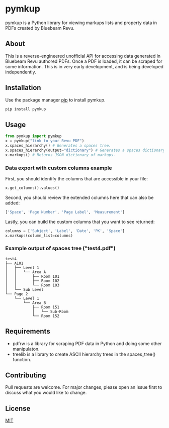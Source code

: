 # pymkup

pymkup is a Python library for viewing markups lists and property data in PDFs created by Bluebeam Revu.

## About

This is a reverse-engineered unofficial API for accessing data generated in Bluebeam Revu authored PDFs. Once a PDF is loaded, it can be scraped for some information. This is in very early development, and is being developed independently.

## Installation

Use the package manager [pip](https://pip.pypa.io/en/stable/) to install pymkup.

```bash
pip install pymkup
```

## Usage

```python
from pymkup import pymkup
x = pymkup("link to your Revu PDF")
x.spaces_hierarchy() # Generates a spaces tree.
x.spaces_hierarchy(output="dictionary") # Generates a spaces dictionary three levels deep.
x.markups() # Returns JSON dictionary of markups.
```

### Data export with custom columns example

First, you should identify the columns that are accessible in your file:
```python
x.get_columns().values()
```

Second, you should review the extended columns here that can also be added:
```python
['Space', 'Page Number', 'Page Label', 'Measurement']
```

Lastly, you can build the custom columns that you want to see returned:
```python
columns = ['Subject', 'Label', 'Date', 'PK', 'Space']
x.markups(column_list=columns)
```

### Example output of spaces tree ("test4.pdf")

```
test4
├── A101
│   ├── Level 1
│   │   └── Area A
│   │       ├── Room 101
│   │       ├── Room 102
│   │       └── Room 103
│   └── Sub Level
└── Page 2
    └── Level 1
        └── Area B
            ├── Room 151
            │   └── Sub-Room
            └── Room 152
```

## Requirements
- pdfrw is a library for scraping PDF data in Python and doing some other manipulaton.
- treelib is a library to create ASCII hierarchy trees in the spaces_tree() function.

## Contributing
Pull requests are welcome. For major changes, please open an issue first to discuss what you would like to change.

## License
[MIT](https://choosealicense.com/licenses/mit/)
